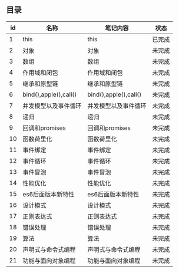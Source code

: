 ## 目录

id | 名称 | 笔记内容 | 状态
--- | --- | --- | ---
1 | this |this | 已完成
2 | 对象 |对象 | 未完成
3 | 数组 |数组 | 未完成
4 | 作用域和闭包 |作用域和闭包 | 未完成
5 | 继承和原型链 |继承和原型链 | 未完成
6 | bind(),apple(),call() | bind(),apple(),call() | 未完成
7 | 并发模型以及事件循环 |并发模型以及事件循环 | 未完成
8 | 递归 |递归 | 未完成
9 | 回调和promises |回调和promises | 未完成
10 | 函数荷里化 |函数荷里化 | 未完成
11 | 事件绑定 |事件绑定 | 未完成
12 | 事件循环 |事件循环 | 未完成
13 | 事件冒泡 |事件冒泡 | 未完成
14 | 性能优化 |性能优化 | 未完成
15 | es6后面版本新特性 | es6后面版本新特性 | 未完成
16 | 设计模式 | 设计模式 | 未完成
17 | 正则表达式 | 正则表达式 | 未完成
18 | 错误处理 | 错误处理 | 未完成
19 | 算法 | 算法 | 未完成
20 | 声明式与命令式编程 | 声明式与命令式编程 | 未完成
21 | 功能与面向对象编程 | 功能与面向对象编程 | 未完成
